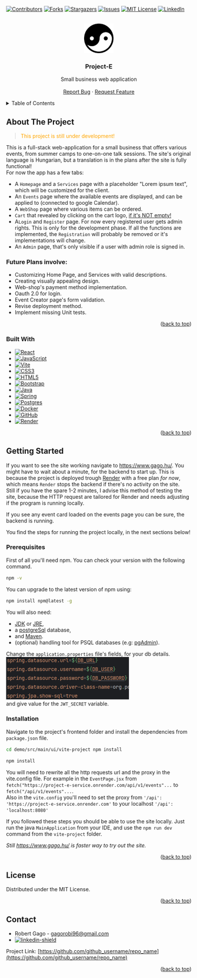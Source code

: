 <a name="readme-top"></a>




<!-- PROJECT SHIELDS -->
<!--
*** I'm using markdown "reference style" links for readability.
*** Reference links are enclosed in brackets [ ] instead of parentheses ( ).
*** See the bottom of this document for the declaration of the reference variables
*** for contributors-url, forks-url, etc. This is an optional, concise syntax you may use.
*** https://www.markdownguide.org/basic-syntax/#reference-style-links
-->
[![Contributors][contributors-shield]][contributors-url]
[![Forks][forks-shield]][forks-url]
[![Stargazers][stars-shield]][stars-url]
[![Issues][issues-shield]][issues-url]
[![MIT License][license-shield]][license-url]
[![LinkedIn][linkedin-shield]][linkedin-url]



<!-- PROJECT LOGO -->
<br />
<div align="center">
  <a href="https://github.com/github_username/repo_name">
    <img src="./demo/src/main/ui/vite-project/src/assets/yin-yang.svg" alt="Logo" width="80" height="80">
  </a>

<h3 align="center">Project-E</h3>

  <p align="center">
    Small business web application
    <br />
    <br />
    <a href="https://github.com/GagoRobi/Project-E/issues">Report Bug</a>
    ·
    <a href="https://github.com/GagoRobi/Project-E/issues">Request Feature</a>
  </p>
</div>



<!-- TABLE OF CONTENTS -->
<details>
  <summary>Table of Contents</summary>
  <ol>
    <li>
      <a href="#about-the-project">About The Project</a>
      <ul>
        <li><a href="#built-with">Built With</a></li>
      </ul>
    </li>
    <li>
      <a href="#getting-started">Getting Started</a>
      <ul>
        <li><a href="#prerequisites">Prerequisites</a></li>
        <li><a href="#installation">Installation</a></li>
      </ul>
    </li>
    <li><a href="#usage">Usage</a></li>
    <li><a href="#roadmap">Roadmap</a></li>
    <li><a href="#contributing">Contributing</a></li>
    <li><a href="#license">License</a></li>
    <li><a href="#contact">Contact</a></li>
    <li><a href="#acknowledgments">Acknowledgments</a></li>
  </ol>
</details>



<!-- ABOUT THE PROJECT -->
## About The Project

> <span style="color:orange">This project is still under development! </span><br/> 

This is a full-stack web-application for a small business that offers various events, from summer camps to one-on-one talk sessions.
The site's original language is Hungarian, but a translation is in the plans after the site is fully functional! <br/>
For now the app has a few tabs:
* A `Homepage` and a `Services` page with a placeholder "Lorem ipsum text", which will be customized for the client.
* An `Events` page where the available events are displayed, and can be applied to (connected to google Calendar).
* A `WebShop` page where various items can be ordered.
* `Cart` that revealed by clicking on the cart logo, <u>if it's NOT empty!</u>
* A`Login` and `Register` page. For now every registered user gets admin rights. This is only for the development phase. If all the functions are implemented, the `Registration` will probably be removed or it's implementations will change.
* An `Admin` page, that's only visible if a user with admin role is signed in.

### Future Plans involve:

* Customizing Home Page, and Services with valid descriptions.
* Creating visually appealing design.
* Web-shop's payment method implementation.
* Oauth 2.0 for login.
* Event Creator page's form validation.
* Revise deployment method.
* Implement missing Unit tests.

<p align="right">(<a href="#readme-top">back to top</a>)</p>

### Built With

* [![React][React.js]][React-url]
* [![JavaScript](https://img.shields.io/badge/javascript-%23323330.svg?style=for-the-badge&logo=javascript&logoColor=%23F7DF1E)](https://www.javascript.com/)
* [![Vite](https://img.shields.io/badge/vite-%23646CFF.svg?style=for-the-badge&logo=vite&logoColor=white)](https://vitejs.dev/)
* [![CSS3](https://img.shields.io/badge/css3-%231572B6.svg?style=for-the-badge&logo=css3&logoColor=white)](https://en.wikipedia.org/wiki/CSS)
* [![HTML5](https://img.shields.io/badge/html5-%23E34F26.svg?style=for-the-badge&logo=html5&logoColor=white)](https://hu.wikipedia.org/wiki/HTML5)
* [![Bootstrap][Bootstrap.com]][Bootstrap-url]
* [	![Java](https://img.shields.io/badge/java-%23ED8B00.svg?style=for-the-badge&logo=openjdk&logoColor=white)](https://www.java.com/en/)
* [![Spring](https://img.shields.io/badge/spring-%236DB33F.svg?style=for-the-badge&logo=spring&logoColor=white)](https://spring.io/projects/spring-boot)
* [![Postgres](https://img.shields.io/badge/postgres-%23316192.svg?style=for-the-badge&logo=postgresql&logoColor=white)](https://www.postgresql.org/)
* [![Docker](https://img.shields.io/badge/docker-%230db7ed.svg?style=for-the-badge&logo=docker&logoColor=white)](https://www.docker.com/)
* [![GitHub](https://img.shields.io/badge/github-%23121011.svg?style=for-the-badge&logo=github&logoColor=white)](https://github.com/GagoRobi)
* [![Render](https://img.shields.io/badge/Render-%46E3B7.svg?style=for-the-badge&logo=render&logoColor=white)](https://render.com/)

<p align="right">(<a href="#readme-top">back to top</a>)</p>



<!-- GETTING STARTED -->
## Getting Started

If you want to see the site working navigate to <a href="https://www.gago.hu/">https://www.gago.hu/</a>. You might have to wait about a minute, for the backend to start up. 
This is because the project is deployed trough <a href="https://render.com/">Render</a> with a free plan <i>for now</i>, which means `Render` stops the backend if there's no activity on the site. <br/>
Still if you have the spare 1-2 minutes, I advise this method of testing the site, because the HTTP request are tailored for Render and needs adjusting if the program is running locally. 

 If you see any event card loaded on the events page you can be sure, the backend is running.

You find the steps for running the project locally, in the next sections below!
### Prerequisites

First of all you'll need npm. You can check your version with the following command.
```sh 
npm -v
```
You can upgrade to the latest version of npm using:
  ```sh
  npm install npm@latest -g
  ```

You will also need:
* <a href="https://www.oracle.com/java/technologies/javase/jdk17-archive-downloads.html">JDK</a>
  or <a href="https://www.oracle.com/java/technologies/java-se-glance.html">JRE</a>,
* a <a href="https://www.postgresql.org/" >postgreSql</a> database,
*  and <a href="https://maven.apache.org/">Maven</a>.
* (optional) handling tool for PSQL databases (e.g: <a href="https://www.pgadmin.org/">pgAdmin</a>).

Change the `application.properties` file's fields, for your db details.</br> ![img.png](img.png)
</br> and give value for the `JWT_SECRET` variable.

### Installation

Navigate to 
the project's frontend folder and install the dependencies from `package.json` file.
```sh
cd demo/src/main/ui/vite-project npm install
```
```sh
npm install
```

You will need to rewrite all the http requests url and the proxy in the vite.config file. 
For example in the `EventPage.jsx` from ```fetch("https://project-e-service.onrender.com/api/v1/events"...``` to ``` fetch("/api/v1/events"...```.
</br>
Also in the `vite.config` you'll need to set the proxy from ```'/api': 'https://project-e-service.onrender.com'```
to your localhost ```'/api': 'localhost:8080'```

If you followed these steps you should be able to use the site locally. Just run the java `MainApplication` from your IDE,
and use the `npm run dev` command from the `vite-project` folder.

<i>Still <a href="https://www.gago.hu/">https://www.gago.hu/</a> is faster way to try out the site.</i>

<p align="right">(<a href="#readme-top">back to top</a>)</p> 



[//]: # (<!-- USAGE EXAMPLES -->)

[//]: # (## Usage)

[//]: # ()
[//]: # (Use this space to show useful examples of how a project can be used. Additional screenshots, code examples and demos work well in this space. You may also link to more resources.)

[//]: # ()
[//]: # (_For more examples, please refer to the [Documentation]&#40;https://example.com&#41;_)

[//]: # ()
[//]: # (<p align="right">&#40;<a href="#readme-top">back to top</a>&#41;</p>)

[//]: # ()

[//]: # ()
[//]: # (<!-- ROADMAP -->)

[//]: # (## Roadmap)

[//]: # ()
[//]: # (- [ ] Feature 1)

[//]: # (- [ ] Feature 2)

[//]: # (- [ ] Feature 3)

[//]: # (    - [ ] Nested Feature)

[//]: # ()
[//]: # (See the [open issues]&#40;https://github.com/github_username/repo_name/issues&#41; for a full list of proposed features &#40;and known issues&#41;.)

[//]: # ()
[//]: # (<p align="right">&#40;<a href="#readme-top">back to top</a>&#41;</p>)

[//]: # ()

[//]: # ()
[//]: # (<!-- CONTRIBUTING -->)

[//]: # (## Contributing)

[//]: # ()
[//]: # (Contributions are what make the open source community such an amazing place to learn, inspire, and create. Any contributions you make are **greatly appreciated**.)

[//]: # ()
[//]: # (If you have a suggestion that would make this better, please fork the repo and create a pull request. You can also simply open an issue with the tag "enhancement".)

[//]: # (Don't forget to give the project a star! Thanks again!)

[//]: # ()
[//]: # (1. Fork the Project)

[//]: # (2. Create your Feature Branch &#40;`git checkout -b feature/AmazingFeature`&#41;)

[//]: # (3. Commit your Changes &#40;`git commit -m 'Add some AmazingFeature'`&#41;)

[//]: # (4. Push to the Branch &#40;`git push origin feature/AmazingFeature`&#41;)

[//]: # (5. Open a Pull Request)

[//]: # (<p align="right">&#40;<a href="#readme-top">back to top</a>&#41;</p>)



<!-- LICENSE -->
## License

Distributed under the MIT License. 

[//]: # (See `LICENSE.txt` for more information.)

<p align="right">(<a href="#readme-top">back to top</a>)</p>



<!-- CONTACT -->
## Contact

* Robert Gago - gagorobi96@gmail.com <br/>
* [![linkedin-shield]][linkedin-url] <br/>

Project Link: [https://github.com/github_username/repo_name](https://github.com/github_username/repo_name)

<p align="right">(<a href="#readme-top">back to top</a>)</p>

<!-- MARKDOWN LINKS & IMAGES -->
<!-- https://www.markdownguide.org/basic-syntax/#reference-style-links -->
[contributors-shield]: https://img.shields.io/github/contributors/github_username/repo_name.svg?style=for-the-badge
[contributors-url]: https://github.com/github_username/repo_name/graphs/contributors
[forks-shield]: https://img.shields.io/github/forks/github_username/repo_name.svg?style=for-the-badge
[forks-url]: https://github.com/github_username/repo_name/network/members
[stars-shield]: https://img.shields.io/github/stars/github_username/repo_name.svg?style=for-the-badge
[stars-url]: https://github.com/github_username/repo_name/stargazers
[issues-shield]: https://img.shields.io/github/issues/github_username/repo_name.svg?style=for-the-badge
[issues-url]: https://github.com/github_username/repo_name/issues
[license-shield]: https://img.shields.io/github/license/github_username/repo_name.svg?style=for-the-badge
[license-url]: https://github.com/github_username/repo_name/blob/master/LICENSE.txt
[linkedin-shield]: https://img.shields.io/badge/-LinkedIn-black.svg?style=for-the-badge&logo=linkedin&colorB=555
[linkedin-url]: https://www.linkedin.com/in/robert-gago-cc/
[product-screenshot]: images/screenshot.png
[Next.js]: https://img.shields.io/badge/next.js-000000?style=for-the-badge&logo=nextdotjs&logoColor=white
[Next-url]: https://nextjs.org/
[React.js]: https://img.shields.io/badge/React-20232A?style=for-the-badge&logo=react&logoColor=61DAFB
[React-url]: https://reactjs.org/
[Vue.js]: https://img.shields.io/badge/Vue.js-35495E?style=for-the-badge&logo=vuedotjs&logoColor=4FC08D
[Vue-url]: https://vuejs.org/
[Angular.io]: https://img.shields.io/badge/Angular-DD0031?style=for-the-badge&logo=angular&logoColor=white
[Angular-url]: https://angular.io/
[Svelte.dev]: https://img.shields.io/badge/Svelte-4A4A55?style=for-the-badge&logo=svelte&logoColor=FF3E00
[Svelte-url]: https://svelte.dev/
[Laravel.com]: https://img.shields.io/badge/Laravel-FF2D20?style=for-the-badge&logo=laravel&logoColor=white
[Laravel-url]: https://laravel.com
[Bootstrap.com]: https://img.shields.io/badge/Bootstrap-563D7C?style=for-the-badge&logo=bootstrap&logoColor=white
[Bootstrap-url]: https://getbootstrap.com
[JQuery.com]: https://img.shields.io/badge/jQuery-0769AD?style=for-the-badge&logo=jquery&logoColor=white
[JQuery-url]: https://jquery.com 
